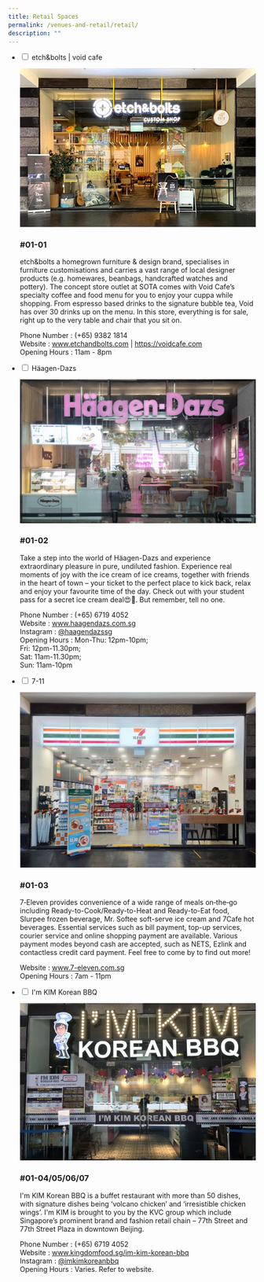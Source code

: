 ```yaml
---
title: Retail Spaces
permalink: /venues-and-retail/retail/
description: ""
---
```

<ul class="jekyllcodex_accordion">
  <li>
    <input id="accordion1" type="checkbox">
    <label for="accordion1">etch&amp;bolts | void cafe</label>
    <div>
      <p>
				<img src="/images/01-01-etch-amp-bolts-voidcafe.jpg"><br></p><h3>#01-01</h3>
etch&amp;bolts a homegrown furniture &amp; design brand, specialises in furniture customisations and carries a vast range of local designer products (e.g. homewares, beanbags, handcrafted watches and pottery). The concept store outlet at SOTA comes with Void Cafe’s specialty coffee and food menu for you to enjoy your cuppa while shopping. From espresso based drinks to the signature bubble tea, Void has over 30 drinks up on the menu. In this store, everything is for sale, right up to the very table and chair that you sit on.<p></p>
			<p>Phone Number : (+65) 9382 1814<br> Website : <a href="www.etchandbolts.com">www.etchandbolts.com</a>  | <a href="https://voidcafe.com">https://voidcafe.com</a><br>Opening Hours : 11am - 8pm</p>
    </div>
	</li>  
	<li>
    <input id="accordion2" type="checkbox">
    <label for="accordion2">Häagen-Dazs</label>
    <div>
      <p>
				<img src="/images/01-02-haagen-dasz.jpg"><br></p><h3>#01-02</h3>
Take a step into the world of Häagen-Dazs and experience extraordinary pleasure in pure, undiluted fashion. Experience real moments of joy with the ice cream of ice creams, together with friends in the heart of town – your ticket to the perfect place to kick back, relax and enjoy your favourite time of the day. Check out with your student pass for a secret ice cream deal😍🍦. But remember, tell no one.<p></p>
			<p>Phone Number :  (+65) 6719 4052<br> Website : <a href="www.haagendazs.com.sg">www.haagendazs.com.sg</a><br> Instagram : <a href="https://www.instagram.com/haagendazssg/">@haagendazssg</a>
				<br>Opening Hours : Mon-Thu: 12pm-10pm;<br>
  Fri: 12pm-11.30pm;<br>
  Sat: 11am-11.30pm;<br>
  Sun: 11am-10pm</p>
    </div>
	</li>  
	<li>
    <input id="accordion3" type="checkbox">
    <label for="accordion3">7-11</label>
    <div>
      <p>
				<img src="/images/01-03-7eleven.jpg"><br></p><h3>#01-03</h3>
7‑Eleven provides convenience of a wide range of meals on‑the‑go including Ready-to-Cook/Ready-to-Heat and Ready-to-Eat food, Slurpee frozen beverage, Mr. Softee soft-serve ice cream and 7Cafe hot beverages. Essential services such as bill payment, top-up services, courier service and online shopping payment are available. Various payment modes beyond cash are accepted, such as NETS, Ezlink and contactless credit card payment. Feel free to come by to find out more!<p></p>
			 Website : <a href="www.7-eleven.com.sg">www.7-eleven.com.sg</a><br>Opening Hours : 7am - 11pm<p></p>
    </div>
	</li>  
	<li>
    <input id="accordion4" type="checkbox">
    <label for="accordion4">I'm KIM Korean BBQ</label>
    <div>
      <p>
				<img src="/images/01-04-i-39-m-kim-korean-bbq.jpg"><br></p><h3>#01-04/05/06/07</h3>
I'm KIM Korean BBQ is a buffet restaurant with more than 50 dishes, with signature dishes being ‘volcano chicken’ and ‘irresistible chicken wings’. I'm KIM is brought to you by the KVC group which include Singapore’s prominent brand and fashion retail chain – 77th Street and 77th Street Plaza in downtown Beijing.<p></p>
			 <p>Phone Number : (+65) 6719 4052<br> Website : <a href="www.kingdomfood.sg/im-kim-korean-bbq">www.kingdomfood.sg/im-kim-korean-bbq</a><br> Instagram : <a href="https://www.instagram.com/imkimkoreanbbq/">@imkimkoreanbbq</a>
				<br>Opening Hours : Varies. Refer to website.</p>
    </div>
	</li>  
</ul>
